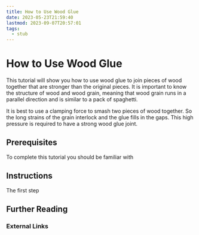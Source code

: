 ```yaml
---
title: How to Use Wood Glue
date: 2023-05-23T21:59:40
lastmod: 2023-09-07T20:57:01
tags:
  - stub
---
```


# How to Use Wood Glue

This tutorial will show you how to use wood glue to join pieces of wood together that are stronger than the original pieces. It is important to know the structure of wood and wood grain, meaning that wood grain runs in a parallel direction and is similar to a pack of spaghetti.

It is best to use a clamping force to smash two pieces of wood together. So the long strains of the grain interlock and the glue fills in the gaps. This high pressure is required to have a strong wood glue joint.

## Prerequisites

To complete this tutorial you should be familiar with

## Instructions

The first step

## Further Reading

### External Links
